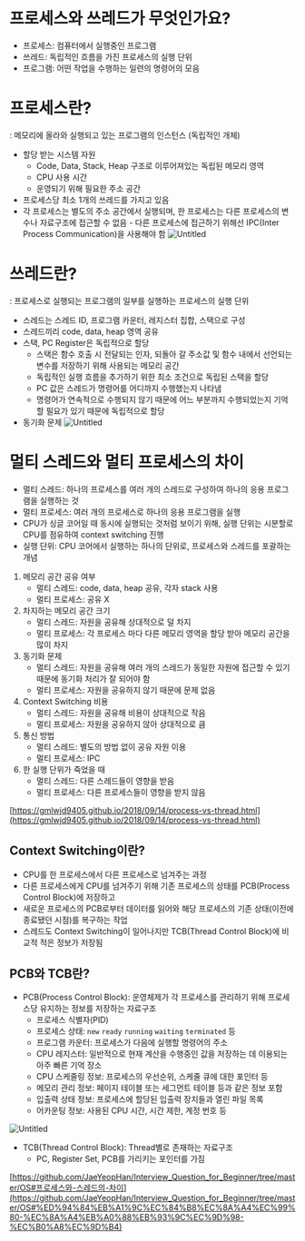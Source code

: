 # 프로세스와 쓰레드가 무엇인가요?

- 프로세스: 컴퓨터에서 실행중인 프로그램
- 쓰레드: 독립적인 흐름을 가진 프로세스의 실행 단위
- 프로그램: 어떤 작업을 수행하는 일련의 명령어의 모음

# 프로세스란?

: 메모리에 올라와 실행되고 있는 프로그램의 인스턴스 (독립적인 개체)

- 할당 받는 시스템 자원
  - Code, Data, Stack, Heap 구조로 이루어져있는 독립된 메모리 영역
  - CPU 사용 시간
  - 운영되기 위해 필요한 주소 공간
- 프로세스당 최소 1개의 쓰레드를 가지고 있음
- 각 프로세스는 별도의 주소 공간에서 실행되며, 한 프로세스는 다른 프로세스의 변수나 자료구조에 접근할 수 없음 - 다른 프로세스에 접근하기 위해선 IPC(Inter Process Communication)을 사용해야 함
  ![Untitled](https://user-images.githubusercontent.com/55427367/191066730-f3fc982e-cf9d-4b48-89ad-568ee718436d.png)

# 쓰레드란?

: 프로세스로 실행되는 프로그램의 일부를 실행하는 프로세스의 실행 단위

- 스레드는 스레드 ID, 프로그램 카운터, 레지스터 집합, 스택으로 구성
- 스레드끼리 code, data, heap 영역 공유
- 스택, PC Register은 독립적으로 할당
  - 스택은 함수 호출 시 전달되는 인자, 되돌아 갈 주소값 및 함수 내에서 선언되는 변수를 저장하기 위해 사용되는 메모리 공간
  - 독립적인 실행 흐름을 추가하기 위한 최소 조건으로 독립된 스택을 할당
  - PC 값은 스레드가 명령어를 어디까지 수행했는지 나타냄
  - 명령어가 연속적으로 수행되지 않기 때문에 어느 부분까지 수행되었는지 기억할 필요가 있기 때문에 독립적으로 할당
- 동기화 문제
  ![Untitled](https://user-images.githubusercontent.com/55427367/191066774-621a3e3a-17d7-41ce-ad7a-2b32312a81c2.png)

# 멀티 스레드와 멀티 프로세스의 차이

- 멀티 스레드: 하나의 프로세스를 여러 개의 스레드로 구성하여 하나의 응용 프로그램을 실행하는 것
- 멀티 프로세스: 여러 개의 프로세스로 하나의 응용 프로그램을 실행
- CPU가 싱글 코어일 때 동시에 실행되는 것처럼 보이기 위해, 실행 단위는 시분할로 CPU를 점유하여 context switching 진행
- 실행 단위: CPU 코어에서 실행하는 하나의 단위로, 프로세스와 스레드를 포괄하는 개념

1. 메모리 공간 공유 여부
   - 멀티 스레드: code, data, heap 공유, 각자 stack 사용
   - 멀티 프로세스: 공유 X
2. 차지하는 메모리 공간 크기
   - 멀티 스레드: 자원을 공유해 상대적으로 덜 차지
   - 멀티 프로세스: 각 프로세스 마다 다른 메모리 영역을 할당 받아 메모리 공간을 많이 차지
3. 동기화 문제
   - 멀티 스레드: 자원을 공유해 여러 개의 스레드가 동일한 자원에 접근할 수 있기 때문에 동기화 처리가 잘 되어야 함
   - 멀티 프로세스: 자원을 공유하지 않기 때문에 문제 없음
4. Context Switching 비용
   - 멀티 스레드: 자원을 공유해 비용이 상대적으로 작음
   - 멀티 프로세스: 자원을 공유하지 않아 상대적으로 큼
5. 통신 방법
   - 멀티 스레드: 별도의 방법 없이 공유 자원 이용
   - 멀티 프로세스: IPC
6. 한 실행 단위가 죽었을 때
   - 멀티 스레드: 다른 스레드들이 영향을 받음
   - 멀티 프로세스: 다른 프로세스들이 영향을 받지 않음

[https://gmlwjd9405.github.io/2018/09/14/process-vs-thread.html](https://gmlwjd9405.github.io/2018/09/14/process-vs-thread.html)

## Context Switching이란?

- CPU를 한 프로세스에서 다른 프로세스로 넘겨주는 과정
- 다른 프로세스에게 CPU를 넘겨주기 위해 기존 프로세스의 상태를 PCB(Process Control Block)에 저장하고
- 새로운 프로세스의 PCB로부터 데이터를 읽어와 해당 프로세스의 기존 상태(이전에 종료됐던 시점)를 복구하는 작업
- 스레드도 Context Switching이 일어나지만 TCB(Thread Control Block)에 비교적 적은 정보가 저장됨

## PCB와 TCB란?

- PCB(Process Control Block): 운영체제가 각 프로세스를 관리하기 위해 프로세스당 유지하는 정보를 저장하는 자료구조
  - 프로세스 식별자(PID)
  - 프로세스 상태: `new` `ready` `running` `waiting` `terminated` 등
  - 프로그램 카운터: 프로세스가 다음에 실행할 명령어의 주소
  - CPU 레지스터: 일반적으로 현재 계산을 수행중인 값을 저장하는 데 이용되는 아주 빠른 기억 장소
  - CPU 스케줄링 정보: 프로세스의 우선순위, 스케줄 큐에 대한 포인터 등
  - 메모리 관리 정보: 페이지 테이블 또는 세그먼트 테이블 등과 같은 정보 포함
  - 입출력 상태 정보: 프로세스에 할당된 입출력 장치들과 열린 파일 목록
  - 어카운팅 정보: 사용된 CPU 시간, 시간 제한, 계정 번호 등

![Untitled](https://user-images.githubusercontent.com/55427367/191066893-d429f674-7189-4226-bb23-33375d41a33c.png)

- TCB(Thread Control Block): Thread별로 존재하는 자료구조
  - PC, Register Set, PCB를 가리키는 포인터를 가짐

[https://github.com/JaeYeopHan/Interview_Question_for_Beginner/tree/master/OS#프로세스와-스레드의-차이](https://github.com/JaeYeopHan/Interview_Question_for_Beginner/tree/master/OS#%ED%94%84%EB%A1%9C%EC%84%B8%EC%8A%A4%EC%99%80-%EC%8A%A4%EB%A0%88%EB%93%9C%EC%9D%98-%EC%B0%A8%EC%9D%B4)

